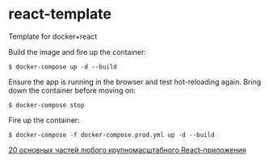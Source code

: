 # react-template

Template for docker+react


Build the image and fire up the container:

``` 
$ docker-compose up -d --build
```

Ensure the app is running in the browser and test hot-reloading again. Bring down the container before moving on:

```
$ docker-compose stop
```

Fire up the container:

```
$ docker-compose -f docker-compose.prod.yml up -d --build
```

[20 основных частей любого крупномасштабного React-приложения](https://habr.com/ru/company/skillfactory/blog/544870/)